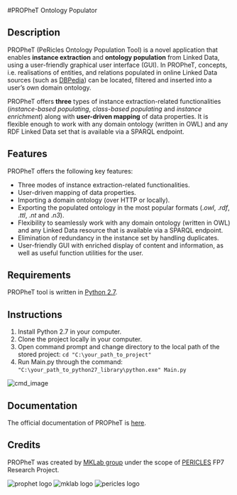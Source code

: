 #PROPheT Ontology Populator

Description
-------------
PROPheT (PeRicles Ontology Population Tool) is a novel application that enables **instance extraction** and **ontology population** from Linked Data, using a user-friendly graphical user interface (GUI). In PROPheT, concepts, i.e. realisations of entities, and relations populated in online Linked Data sources (such as <a href="http://wiki.dbpedia.org/" target="_blank">DBPedia</a>) can be located, filtered and inserted into a user’s own domain ontology. 

PROPheT offers **three** types of instance extraction-related functionalities (*instance-based populating*, *class-based populating* and *instance enrichment*) along with **user-driven mapping** of data properties. It is flexible enough to work with any domain ontology (written in OWL) and any RDF Linked Data set that is available via a SPARQL endpoint. 

Features
-----------
PROPheT offers the following key features:
* Three modes of instance extraction-related functionalities.
* User-driven mapping of data properties.
* Importing a domain ontology (over HTTP or locally).
* Exporting the populated ontology in the most popular formats (.*owl*, .*rdf*, .*ttl*, .*nt* and .*n3*).
* Flexibility to seamlessly work with any domain ontology (written in OWL) and any Linked Data resource that is available via a SPARQL endpoint.
* Elimination of redundancy in the instance set by handling duplicates.
* User-friendly GUI with enriched display of content and information, as well as useful function utilities for the user. 

Requirements
---------------
PROPheT tool is written in [Python 2.7](https://www.python.org/download/releases/2.7/).

Instructions
--------------
1. Install Python 2.7 in your computer.
2. Clone the project locally in your computer.
3. Open command prompt and change directory to the local path of the stored project:
    ``` cd "C:\your_path_to_project" ```
4. Run Main.py through the command:
    ``` "C:\your_path_to_python27_library\python.exe" Main.py ``` 

  ![cmd_image](https://raw.githubusercontent.com/MKLab-ITI/prophet/master/images/cmd.PNG)


Documentation
--------------
The official documentation of PROPheT is [here](http://mklab.iti.gr/prophet/).

Credits
-------------
PROPheT was created by <a href="http://mklab.iti.gr/" target="_blank">MKLab group</a> under the scope of <a href="http://pericles-project.eu/" target="_blank">PERICLES</a> FP7 Research Project.

![prophet logo](http://mklab.iti.gr/prophet/_static/logo.png)  ![mklab logo](http://mklab.iti.gr/prophet/_static/mklab_logo.png)  ![pericles logo](http://mklab.iti.gr/prophet/_static/pericles_logo.png)
